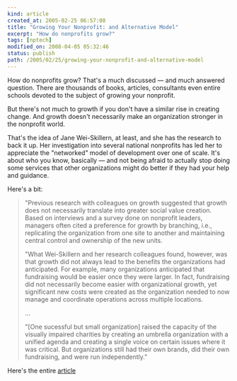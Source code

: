 ```yaml
---
kind: article
created_at: 2005-02-25 06:57:00
title: "Growing Your Nonprofit: and Alternative Model"
excerpt: "How do nonprofits grow?"
tags: [nptech]
modified_on: 2008-04-05 05:32:46
status: publish 
path: /2005/02/25/growing-your-nonprofit-and-alternative-model
---
```


How do nonprofits grow? That's a much discussed &mdash; and much answered question. There are thousands of books, articles, consultants even entire schools devoted to the subject of growing your nonprofit.

But there's not much to growth if you don't have a similar rise in creating change. And growth doesn't necessarily make an organization stronger in the nonprofit world.

That's the idea of Jane Wei-Skillern, at least, and she has the research to back it up. Her investigation into several national nonprofits has led her to appreciate the "networked" model of development over one of scale. It's about who you know, basically &mdash; and not being afraid to actually stop doing some services that other organizations might do better if they had your help and guidance.

Here's a bit:
<blockquote class="large">
"Previous research with colleagues on growth suggested that growth does not necessarily translate into greater social value creation. Based on interviews and a survey done on nonprofit leaders, managers often cited a preference for growth by branching, i.e., replicating the organization from one site to another and maintaining central control and ownership of the new units.

"What Wei-Skillern and her research colleagues found, however, was that growth did not always lead to the benefits the organizations had anticipated. For example, many organizations anticipated that fundraising would be easier once they were larger. In fact, fundraising did not necessarily become easier with organizational growth, yet significant new costs were created as the organization needed to now manage and coordinate operations across multiple locations.

...

"[One sucessful but small organization] raised the capacity of the visually impaired charities by creating an umbrella organization with a unified agenda and creating a single voice on certain issues where it was critical. But organizations still had their own brands, did their own fundraising, and were run independently."

</blockquote>

Here's the entire <a href="http://hbsworkingknowledge.hbs.edu/item.jhtml?id=4801&amp;t=nonprofit"> article </a>